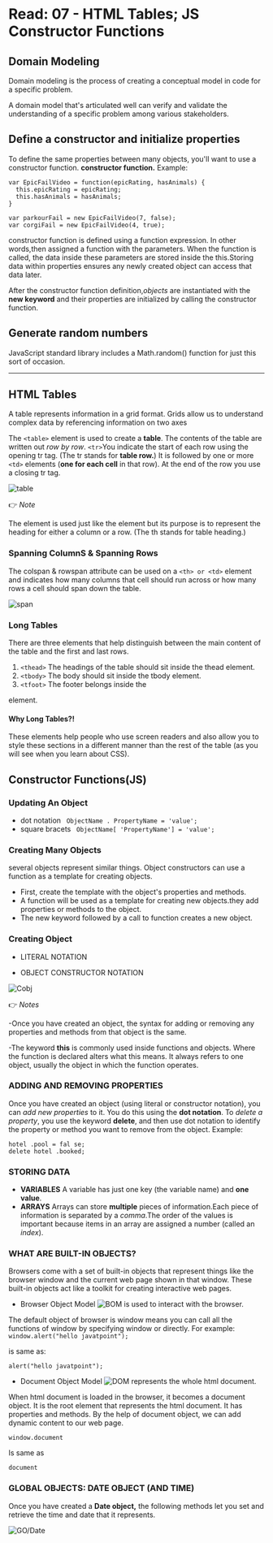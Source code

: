 # Read: 07 - HTML Tables; JS Constructor Functions
## Domain Modeling
Domain modeling is the process of creating a conceptual model in code for a specific problem.

A domain model that's articulated well can verify and validate the understanding of a specific problem among various stakeholders.

## Define a constructor and initialize properties
To define the same properties between many objects, you'll want to use a constructor function. 
**constructor function.**
Example:
```
var EpicFailVideo = function(epicRating, hasAnimals) {
  this.epicRating = epicRating;
  this.hasAnimals = hasAnimals;
}

var parkourFail = new EpicFailVideo(7, false);
var corgiFail = new EpicFailVideo(4, true);
```

constructor function is defined using a function expression. In other words,then assigned a function with the parameters.
When the function is called, the data inside these parameters are stored inside the this.Storing data within properties ensures any newly created object can access that data later.

After the constructor function definition,*objects* are instantiated with the **new keyword** and their properties are initialized by calling the constructor function. 

## Generate random numbers

JavaScript standard library includes a Math.random() function for just this sort of occasion.

----
## HTML Tables
A table represents information in a grid format. 
Grids allow us to understand complex data by referencing information on two axes

The ```<table>``` element is used to create a **table**. The contents of the table are written out *row by row*.
```<tr>```You indicate the start of each row using the opening tr tag. (The tr stands for **table row.**) It is followed by one or more ```<td>``` elements (**one for each cell** in that row).
At the end of the row you use a closing tr tag.

![table](https://vertex-academy.com/tutorials/wp-content/uploads/2016/08/table.png)

👉
*Note* 

The <th> element is used just like the <td> element but its purpose is to represent the heading for either a column or a row. (The th stands for table
heading.) 

### Spanning ColumnS & Spanning Rows
The colspan & rowspan attribute can be used on a ```<th> or <td>``` element and indicates how many columns that cell should run across or  how many rows a cell should span down the table.

![span](https://i.stack.imgur.com/Uvzmu.jpg)

### Long Tables
There are three elements that help distinguish between the main content of the table and the first and last rows.
1. ```<thead>``` The headings of the table should
sit inside the thead element. 
2. ```<tbody>``` The body should sit inside the
tbody element. 
3. ```<tfoot>``` The footer belongs inside the
<tfoot> element.

#### Why Long Tables?!
These elements help people who use screen readers and also allow you to style these sections
in a different manner than the rest of the table (as you will see when you learn about CSS).


## Constructor Functions(JS)


### Updating An Object
* dot notation 
``` ObjectName . PropertyName = 'value';```
* square bracets
``` ObjectName[ 'PropertyName'] = 'value';```

### Creating Many Objects
several objects represent similar things.
Object constructors can use a function as a template for creating objects.

* First, create the template with the object's properties and methods. 
* A function will be used as a template for creating new objects.they add properties or methods to the object. 
* The new keyword followed by a call to function creates a new object.


### Creating Object
* LITERAL NOTATION

* OBJECT CONSTRUCTOR NOTATION 

![Cobj](https://i0.wp.com/miro.medium.com/max/4096/1*KYFTHD69xtacnwbKRyFuqQ.png)

👉
*Notes* 


-Once you have created an object, the syntax for adding or removing any properties and methods from that object is the same. 

-The keyword **this** is commonly used inside functions and objects.
Where the function is declared alters what this means. It always refers
to one object, usually the object in which the function operates. 


### ADDING AND REMOVING PROPERTIES
Once you have created an object (using literal or constructor notation), you can *add new properties* to it.
You do this using the **dot notation**.
To *delete a property*, you use the keyword **delete**, and then use dot notation to identify the
property or method you want to remove from the object. 
Example:
```
hotel .pool = fal se;
delete hotel .booked; 
```

### STORING DATA
* **VARIABLES** A variable has just one key (the variable name) and **one value**. 
* **ARRAYS** Arrays can store **multiple** pieces of information.Each piece of information is separated by a *comma*.The order of the values is important because items in an array are assigned a number (called an *index*). 

### WHAT ARE BUILT-IN OBJECTS? 
Browsers come with a set of built-in objects that represent things like the
browser window and the current web page shown in that window. These
built-in objects act like a toolkit for creating interactive web pages.

* Browser Object Model
![BOM](https://static.javatpoint.com/images/javascript/bom.jpg)
 is used to interact with the browser.

The default object of browser is window means you can call all the functions of window by specifying window or directly. For example:
```window.alert("hello javatpoint"); ```

is same as:

```alert("hello javatpoint");  ```

* Document Object Model
![DOM](https://www.researchgate.net/profile/Henrique-Gaspar/publication/317624714/figure/fig10/AS:668885598605336@1536486162639/HTML-Document-Object-Model-DOM-three-of-objects.png)
 represents the whole html document.

When html document is loaded in the browser, it becomes a document object. It is the root element that represents the html document. It has properties and methods. By the help of document object, we can add dynamic content to our web page.

```window.document ```

Is same as

```document ```

### GLOBAL OBJECTS: DATE OBJECT (AND TIME)

Once you have created a **Date object,** the following methods let you set and retrieve the time and date that it represents.

![GO/Date](https://1.bp.blogspot.com/-Y2DObhTLxr0/W7kDOsuhXNI/AAAAAAAAEtw/gwNKf10REIcm9NhzjkN2VSlyE8ikR8MhgCLcBGAs/s640/DownloadFile%2B%25281%2529.png) 
